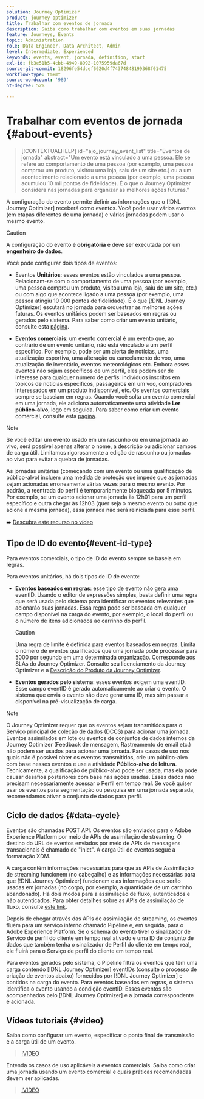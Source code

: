 ```yaml
---
solution: Journey Optimizer
product: journey optimizer
title: Trabalhar com eventos de jornada
description: Saiba como trabalhar com eventos em suas jornadas
feature: Journeys, Events
topic: Administration
role: Data Engineer, Data Architect, Admin
level: Intermediate, Experienced
keywords: events, event, jornada, definition, start
exl-id: fb3e51b5-4cbb-4949-8992-1075959da67d
source-git-commit: 18296fe54dcef6620d4f74374848199368f01475
workflow-type: tm+mt
source-wordcount: '989'
ht-degree: 52%

---
```


# Trabalhar com eventos de jornada {#about-events}

>[!CONTEXTUALHELP]
>id="ajo_journey_event_list"
>title="Eventos de jornada"
>abstract="Um evento está vinculado a uma pessoa. Ele se refere ao comportamento de uma pessoa (por exemplo, uma pessoa comprou um produto, visitou uma loja, saiu de um site etc.) ou a um acontecimento relacionado a uma pessoa (por exemplo, uma pessoa acumulou 10 mil pontos de fidelidade). É o que o Journey Optimizer considera nas jornadas para organizar as melhores ações futuras."

A configuração do evento permite definir as informações que o [!DNL Journey Optimizer] receberá como eventos. Você pode usar vários eventos (em etapas diferentes de uma jornada) e várias jornadas podem usar o mesmo evento.

>[!CAUTION]
>
>A configuração do evento é **obrigatória** e deve ser executada por um **engenheiro de dados**.

Você pode configurar dois tipos de eventos:

* Eventos **Unitários**: esses eventos estão vinculados a uma pessoa. Relacionam-se com o comportamento de uma pessoa (por exemplo, uma pessoa comprou um produto, visitou uma loja, saiu de um site, etc.) ou com algo que acontece ligado a uma pessoa (por exemplo, uma pessoa atingiu 10 000 pontos de fidelidade). É o que [!DNL Journey Optimizer] escutará no jornada para orquestrar as melhores ações futuras. Os eventos unitários podem ser baseados em regras ou gerados pelo sistema. Para saber como criar um evento unitário, consulte esta [página](../event/about-creating.md).

* **Eventos comerciais**: um evento comercial é um evento que, ao contrário de um evento unitário, não está vinculado a um perfil específico. Por exemplo, pode ser um alerta de notícias, uma atualização esportiva, uma alteração ou cancelamento de voo, uma atualização de inventário, eventos meteorológicos etc. Embora esses eventos não sejam específicos de um perfil, eles podem ser de interesse para qualquer número de perfis: indivíduos inscritos em tópicos de notícias específicos, passageiros em um voo, compradores interessados em um produto indisponível, etc. Os eventos comerciais sempre se baseiam em regras. Quando você solta um evento comercial em uma jornada, ele adiciona automaticamente uma atividade **Ler público-alvo**, logo em seguida. Para saber como criar um evento comercial, consulte esta [página](../event/about-creating-business.md).


>[!NOTE]
>
>Se você editar um evento usado em um rascunho ou em uma jornada ao vivo, será possível apenas alterar o nome, a descrição ou adicionar campos de carga útil. Limitamos rigorosamente a edição de rascunho ou jornadas ao vivo para evitar a quebra de jornadas.

As jornadas unitárias (começando com um evento ou uma qualificação de público-alvo) incluem uma medida de proteção que impede que as jornadas sejam acionadas erroneamente várias vezes para o mesmo evento. Por padrão, a reentrada do perfil é temporariamente bloqueada por 5 minutos. Por exemplo, se um evento acionar uma jornada às 12h01 para um perfil específico e outra chegar às 12h03 (quer seja o mesmo evento ou outro que acione a mesma jornada), essa jornada não será reiniciada para esse perfil.

➡️ [Descubra este recurso no vídeo](#video)

## Tipo de ID do evento{#event-id-type}

Para eventos comerciais, o tipo de ID do evento sempre se baseia em regras.

Para eventos unitários, há dois tipos de ID de evento:

* **Eventos baseados em regras**: esse tipo de evento não gera uma eventID. Usando o editor de expressões simples, basta definir uma regra que será usada pelo sistema para identificar os eventos relevantes que acionarão suas jornadas. Essa regra pode ser baseada em qualquer campo disponível na carga do evento, por exemplo, o local do perfil ou o número de itens adicionados ao carrinho do perfil.

  >[!CAUTION]
  >
  >Uma regra de limite é definida para eventos baseados em regras. Limita o número de eventos qualificados que uma jornada pode processar para 5000 por segundo em uma determinada organização. Corresponde aos SLAs do Journey Optimizer. Consulte seu licenciamento da Journey Optimizer e a [Descrição do Produto da Journey Optimizer](https://helpx.adobe.com/br/legal/product-descriptions/adobe-journey-optimizer.html).

* **Eventos gerados pelo sistema**: esses eventos exigem uma eventID. Esse campo eventID é gerado automaticamente ao criar o evento. O sistema que envia o evento não deve gerar uma ID, mas sim passar a disponível na pré-visualização de carga.

>[!NOTE]
>
>O Journey Optimizer requer que os eventos sejam transmitidos para o Serviço principal de coleção de dados (DCCS) para acionar uma jornada. Eventos assimilados em lote ou eventos de conjuntos de dados internos da Journey Optimizer (Feedback de mensagem, Rastreamento de email etc.) não podem ser usados para acionar uma jornada. Para casos de uso nos quais não é possível obter os eventos transmitidos, crie um público-alvo com base nesses eventos e use a atividade **Público-alvo de leitura**. Tecnicamente, a qualificação de público-alvo pode ser usada, mas ela pode causar desafios posteriores com base nas ações usadas. Esses dados não precisam necessariamente acessar o Perfil em tempo real. Se você quiser usar os eventos para segmentação ou pesquisa em uma jornada separada, recomendamos ativar o conjunto de dados para perfil.

## Ciclo de dados {#data-cycle}

Eventos são chamadas POST API. Os eventos são enviados para o Adobe Experience Platform por meio de APIs de assimilação de streaming. O destino do URL de eventos enviados por meio de APIs de mensagens transacionais é chamado de &quot;inlet&quot;. A carga útil de eventos segue a formatação XDM.

A carga contém informações necessárias para que as APIs de Assimilação de streaming funcionem (no cabeçalho) e as informações necessárias para que [!DNL Journey Optimizer] funcionem e as informações que serão usadas em jornadas (no corpo, por exemplo, a quantidade de um carrinho abandonado). Há dois modos para a assimilação de fluxo, autenticados e não autenticados. Para obter detalhes sobre as APIs de assimilação de fluxo, consulte [este link](https://experienceleague.adobe.com/docs/experience-platform/xdm/api/getting-started.html?lang=pt-BR).

Depois de chegar através das APIs de assimilação de streaming, os eventos fluem para um serviço interno chamado Pipeline e, em seguida, para o Adobe Experience Platform. Se o schema do evento tiver o sinalizador de Serviço de perfil do cliente em tempo real ativado e uma ID de conjunto de dados que também tenha o sinalizador de Perfil do cliente em tempo real, ele fluirá para o Serviço de perfil do cliente em tempo real.

Para eventos gerados pelo sistema, o Pipeline filtra os eventos que têm uma carga contendo [!DNL Journey Optimizer] eventIDs (consulte o processo de criação de eventos abaixo) fornecidos por [!DNL Journey Optimizer] e contidos na carga do evento. Para eventos baseados em regras, o sistema identifica o evento usando a condição eventID. Esses eventos são acompanhados pelo [!DNL Journey Optimizer] e a jornada correspondente é acionada.

## Vídeos tutoriais {#video}

Saiba como configurar um evento, especificar o ponto final de transmissão e a carga útil de um evento.

>[!VIDEO](https://video.tv.adobe.com/v/336253?quality=12)

Entenda os casos de uso aplicáveis a eventos comerciais. Saiba como criar uma jornada usando um evento comercial e quais práticas recomendadas devem ser aplicadas.

>[!VIDEO](https://video.tv.adobe.com/v/334234?quality=12)
